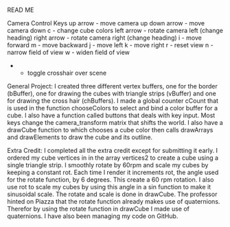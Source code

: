 READ ME

Camera Control Keys
up arrow - move camera up
down arrow - move camera down
c - change cube colors
left arrow - rotate camera left (change heading)
right arrow - rotate camera right (change heading)
i - move forward
m - move backward
j - move left
k - move right
r - reset view
n - narrow field of view
w - widen field of view
+ - toggle crosshair over scene



General Project:
I created three different vertex buffers, one for the border (bBuffer), one for drawing the cubes with  triangle strips (vBuffer) and one for drawing the cross hair (chBuffers). I made a global counter cCount that is used in the function chooseColors to select and bind a color buffer for a cube. I also have a function called buttons that deals with key input. Most keys change the camera_transform matrix that shifts the world. I also have a drawCube function to which chooses a cube color then calls drawArrays and drawElements to draw the cube and its outline.

Extra Credit:
I completed all the extra credit except for submitting it early. I ordered my cube vertices in
in the array vertices2 to create a cube using a single triangle strip. I smoothly rotate by 60rpm and scale my cubes by keeping a constant rot. Each time I render it increments rot, the angle used for the rotate function, by 6 degrees. This create a 60 rpm rotation. I also use rot to scale my cubes by using this angle in a sin function to make it sinusoidal scale. The rotate and scale is done in drawCube. The professor hinted on Piazza that the rotate function already makes use of quaternions. Therefor by using the rotate function in drawCube I made use of quaternions. I have also been managing my code on GitHub. 